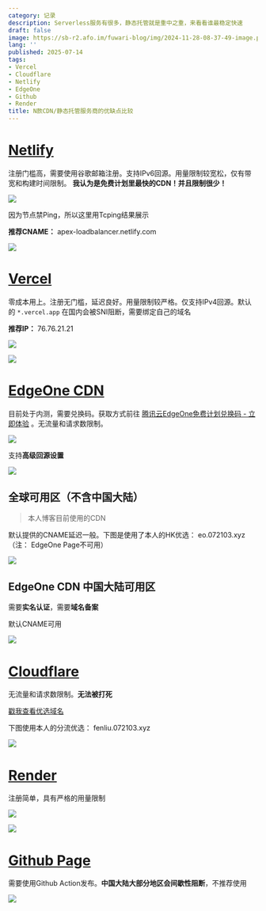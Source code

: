 ```yaml
---
category: 记录
description: Serverless服务有很多，静态托管就是重中之重，来看看谁最稳定快速
draft: false
image: https://sb-r2.afo.im/fuwari-blog/img/2024-11-28-08-37-49-image.png
lang: ''
published: 2025-07-14
tags:
- Vercel
- Cloudflare
- Netlify
- EdgeOne
- Github
- Render
title: N款CDN/静态托管服务商的优缺点比较
---
```


# [Netlify](https://www.netlify.com)

注册门槛高，需要使用谷歌邮箱注册。支持IPv6回源。用量限制较宽松，仅有带宽和构建时间限制。 **我认为是免费计划里最快的CDN！并且限制很少！**

![](https://sb-r2.afo.im/myblog/img/282ad19c-f971-4f92-9096-6e75308205c5.webp)

因为节点禁Ping，所以这里用Tcping结果展示

**推荐CNAME：** apex-loadbalancer.netlify.com

![](https://sb-r2.afo.im/myblog/img/e11f4d07-4135-411e-943e-cf27690bc9c7.webp)

# [Vercel](https://vercel.com)

零成本用上。注册无门槛，延迟良好。用量限制较严格。仅支持IPv4回源。默认的 `*.vercel.app` 在国内会被SNI阻断，需要绑定自己的域名

**推荐IP：** 76.76.21.21

![](https://sb-r2.afo.im/myblog/img/14654577-5c25-4136-bb06-9e10d1945ae2.webp)

![](https://sb-r2.afo.im/myblog/img/eb1ef62c-f50c-4f89-a287-c74e18353b9c.webp)

# [EdgeOne CDN](https://edgeone.ai)

目前处于内测，需要兑换码。获取方式前往 [腾讯云EdgeOne免费计划兑换码 - 立即体验](https://edgeone.ai/zh/redemption) 。无流量和请求数限制。

![](https://sb-r2.afo.im/myblog/img/ed25c33f-5719-44b5-844e-62ac73eadfef.webp)

支持**高级回源设置**

![](https://sb-r2.afo.im/myblog/img/a1517d8e-1664-4819-ba08-d78ae13299a4.webp)

## 全球可用区（不含中国大陆）

> 本人博客目前使用的CDN

默认提供的CNAME延迟一般。下图是使用了本人的HK优选： eo.072103.xyz（注： EdgeOne Page不可用）

![](https://sb-r2.afo.im/myblog/img/b2937ed2-0f8d-4179-a9b5-b465902ca9ab.webp)

## EdgeOne CDN 中国大陆可用区

需要**实名认证**，需要**域名备案**

默认CNAME可用

![](https://sb-r2.afo.im/myblog/img/c44674d3-d37e-4f00-a7ee-cdac7798b293.webp)

# [Cloudflare](https://www.cloudflare.com/)

无流量和请求数限制。**无法被打死**

[戳我查看优选域名](/posts/record/#cloudflare-%E4%BC%98%E9%80%89%E5%9F%9F%E5%90%8D)

下图使用本人的分流优选： fenliu.072103.xyz

![](https://sb-r2.afo.im/myblog/img/f0785c5d-b31a-40d1-9da9-ac50a94f6b0a.webp)

# [Render](https://render.com)

注册简单，具有严格的用量限制

![](https://sb-r2.afo.im/myblog/img/0bccb1b9-3fe1-49f0-a255-0805fc0ee35c.webp)

![](https://sb-r2.afo.im/myblog/img/2b6104d5-9cee-4e2b-adb5-9aefe02240d2.webp)

# [Github Page](https://pages.github.com/)

需要使用Github Action发布。**中国大陆大部分地区会间歇性阻断**，不推荐使用

![](https://sb-r2.afo.im/myblog/img/efccadbf-bc70-4444-bb48-8399cf881617.webp)
